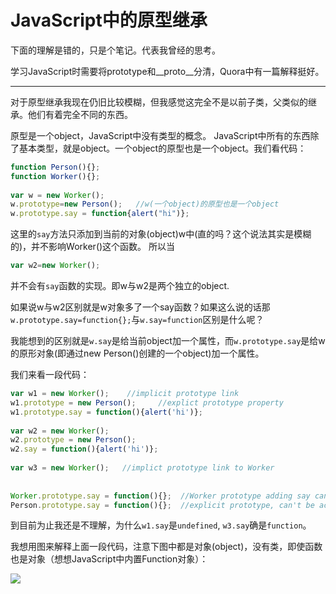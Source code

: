 JavaScript中的原型继承
==========

下面的理解是错的，只是个笔记。代表我曾经的思考。

学习JavaScript时需要将prototype和__proto__分清，Quora中有一篇解释挺好。

---

对于原型继承我现在仍旧比较模糊，但我感觉这完全不是以前子类，父类似的继承。他们有着完全不同的东西。

原型是一个object，JavaScript中没有类型的概念。 JavaScript中所有的东西除了基本类型，就是object。一个object的原型也是一个object。我们看代码：

 

```javascript
function Person(){};
function Worker(){};
 
var w = new Worker(); 
w.prototype=new Person();   //w(一个object)的原型也是一个object
w.prototype.say = function{alert("hi")}; 
``` 

这里的`say`方法只添加到当前的对象(object)w中(直的吗？这个说法其实是模糊的)，并不影响Worker()这个函数。 所以当

```javascript
var w2=new Worker();
```

并不会有`say`函数的实现。即w与w2是两个独立的object.

如果说w与w2区别就是w对象多了一个say函数？如果这么说的话那`w.prototype.say=function{};`与`w.say=function`区别是什么呢？

我能想到的区别就是`w.say`是给当前object加一个属性，而`w.prototype.say`是给w的原形对象(即通过new Person()创建的一个object)加一个属性。

我们来看一段代码：

```javascript
var w1 = new Worker();    //implicit prototype link 
w1.prototype = new Person();     //explict prototype property
w1.prototype.say = function(){alert('hi')};
 
var w2 = new Worker();
w2.prototype = new Person();
w2.say = function(){alert('hi')};
 
var w3 = new Worker();   //implict prototype link to Worker
 
 
Worker.prototype.say = function(){};  //Worker prototype adding say can be access by w1.w3
Person.prototype.say = function(){};  //explicit prototype, can't be access by w1.w3
```

到目前为止我还是不理解，为什么`w1.say`是`undefined`, `w3.say`确是`function`。

 

我想用图来解释上面一段代码，注意下图中都是对象(object)，没有类，即使函数也是对象（想想JavaScript中内置Function对象）：

![](http://images.cnblogs.com/cnblogs_com/Jerry-Chou/201202/201202171352432673.png)
